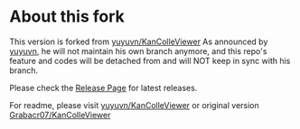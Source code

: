 # About this fork

This version is forked from [yuyuvn/KanColleViewer](https://github.com/yuyuvn/KanColleViewer)
As announced by [yuyuvn](https://github.com/yuyuvn/KanColleViewer/releases), he will not maintain his own branch anymore, and this repo's feature and codes will be detached from and will NOT keep in sync with his branch.

Please check the [Release Page](https://github.com/BossaGroove/KanColleViewer/releases) for latest releases.

For readme, please visit [yuyuvn/KanColleViewer](https://github.com/yuyuvn/KanColleViewer) or original version [Grabacr07/KanColleViewer](https://github.com/Grabacr07/KanColleViewer)
